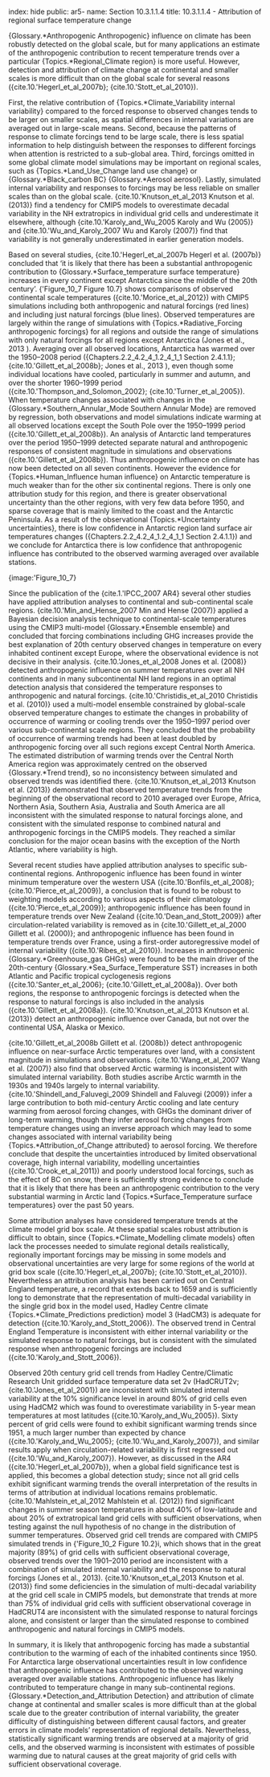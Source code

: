 index: hide
public: ar5-
name: Section 10.3.1.1.4
title: 10.3.1.1.4 - Attribution of regional surface temperature change

{Glossary.*Anthropogenic Anthropogenic} influence on climate has been robustly detected on the global scale, but for many applications an estimate of the anthropogenic contribution to recent temperature trends over a particular {Topics.*Regional_Climate region} is more useful. However, detection and attribution of climate change at continental and smaller scales is more difficult than on the global scale for several reasons ({cite.10.'Hegerl_et_al_2007b}; {cite.10.'Stott_et_al_2010}).

First, the relative contribution of {Topics.*Climate_Variability internal variability} compared to the forced response to observed changes tends to be larger on smaller scales, as spatial differences in internal variations are averaged out in large-scale means. Second, because the patterns of response to climate forcings tend to be large scale, there is less spatial information to help distinguish between the responses to different forcings when attention is restricted to a sub-global area. Third, forcings omitted in some global climate model simulations may be important on regional scales, such as {Topics.*Land_Use_Change land use change} or {Glossary.*Black_carbon BC} {Glossary.*Aerosol aerosol}. Lastly, simulated internal variability and responses to forcings may be less reliable on smaller scales than on the global scale. {cite.10.'Knutson_et_al_2013 Knutson et al. (2013)} find a tendency for CMIP5 models to overestimate decadal variability in the NH extratropics in individual grid cells and underestimate it elsewhere, although {cite.10.'Karoly_and_Wu_2005 Karoly and Wu (2005)} and {cite.10.'Wu_and_Karoly_2007 Wu and Karoly (2007)} find that variability is not generally underestimated in earlier generation models.

Based on several studies, {cite.10.'Hegerl_et_al_2007b Hegerl et al. (2007b)} concluded that ‘it is likely that there has been a substantial anthropogenic contribution to {Glossary.*Surface_temperature surface temperature} increases in every continent except Antarctica since the middle of the 20th century’. {'Figure_10_7 Figure 10.7} shows comparisons of observed continental scale temperatures ({cite.10.'Morice_et_al_2012}) with CMIP5 simulations including both anthropogenic and natural forcings (red lines) and including just natural forcings (blue lines). Observed temperatures are largely within the range of simulations with {Topics.*Radiative_Forcing anthropogenic forcings} for all regions and outside the range of simulations with only natural forcings for all regions except Antarctica (Jones et al., 2013 ). Averaging over all observed locations, Antarctica has warmed over the 1950–2008 period ({Chapters.2.2_4.2_4_1.2_4_1_1 Section 2.4.1.1}; {cite.10.'Gillett_et_al_2008b}; Jones et al., 2013 ), even though some individual locations have cooled, particularly in summer and autumn, and over the shorter 1960–1999 period ({cite.10.'Thompson_and_Solomon_2002}; {cite.10.'Turner_et_al_2005}). When temperature changes associated with changes in the {Glossary.*Southern_Annular_Mode Southern Annular Mode} are removed by regression, both observations and model simulations indicate warming at all observed locations except the South Pole over the 1950–1999 period ({cite.10.'Gillett_et_al_2008b}). An analysis of Antarctic land temperatures over the period 1950–1999 detected separate natural and anthropogenic responses of consistent magnitude in simulations and observations ({cite.10.'Gillett_et_al_2008b}). Thus anthropogenic influence on climate has now been detected on all seven continents. However the evidence for {Topics.*Human_Influence human influence} on Antarctic temperature is much weaker than for the other six continental regions. There is only one attribution study for this region, and there is greater observational uncertainty than the other regions, with very few data before 1950, and sparse coverage that is mainly limited to the coast and the Antarctic Peninsula. As a result of the observational {Topics.*Uncertainty uncertainties}, there is low confidence in Antarctic region land surface air temperatures changes ({Chapters.2.2_4.2_4_1.2_4_1_1 Section 2.4.1.1}) and we conclude for Antarctica there is low confidence that anthropogenic influence has contributed to the observed warming averaged over available stations.

{image:'Figure_10_7}

Since the publication of the {cite.1.'IPCC_2007 AR4} several other studies have applied attribution analyses to continental and sub-continental scale regions. {cite.10.'Min_and_Hense_2007 Min and Hense (2007)} applied a Bayesian decision analysis technique to continental-scale temperatures using the CMIP3 multi-model {Glossary.*Ensemble ensemble} and concluded that forcing combinations including GHG increases provide the best explanation of 20th century observed changes in temperature on every inhabited continent except Europe, where the observational evidence is not decisive in their analysis. {cite.10.'Jones_et_al_2008 Jones et al. (2008)} detected anthropogenic influence on summer temperatures over all NH continents and in many subcontinental NH land regions in an optimal detection analysis that considered the temperature responses to anthropogenic and natural forcings. {cite.10.'Christidis_et_al_2010 Christidis et al. (2010)} used a multi-model ensemble constrained by global-scale observed temperature changes to estimate the changes in probability of occurrence of warming or cooling trends over the 1950–1997 period over various sub-continental scale regions. They concluded that the probability of occurrence of warming trends had been at least doubled by anthropogenic forcing over all such regions except Central North America. The estimated distribution of warming trends over the Central North America region was approximately centred on the observed {Glossary.*Trend trend}, so no inconsistency between simulated and observed trends was identified there. {cite.10.'Knutson_et_al_2013 Knutson et al. (2013)} demonstrated that observed temperature trends from the beginning of the observational record to 2010 averaged over Europe, Africa, Northern Asia, Southern Asia, Australia and South America are all inconsistent with the simulated response to natural forcings alone, and consistent with the simulated response to combined natural and anthropogenic forcings in the CMIP5 models. They reached a similar conclusion for the major ocean basins with the exception of the North Atlantic, where variability is high.

Several recent studies have applied attribution analyses to specific sub-continental regions. Anthropogenic influence has been found in winter minimum temperature over the western USA ({cite.10.'Bonfils_et_al_2008}; {cite.10.'Pierce_et_al_2009}), a conclusion that is found to be robust to weighting models according to various aspects of their climatology ({cite.10.'Pierce_et_al_2009}); anthropogenic influence has been found in temperature trends over New Zealand ({cite.10.'Dean_and_Stott_2009}) after circulation-related variability is removed as in {cite.10.'Gillett_et_al_2000 Gillett et al. (2000)}; and anthropogenic influence has been found in temperature trends over France, using a first-order autoregressive model of internal variability ({cite.10.'Ribes_et_al_2010}). Increases in anthropogenic {Glossary.*Greenhouse_gas GHGs} were found to be the main driver of the 20th-century {Glossary.*Sea_Surface_Temperature SST} increases in both Atlantic and Pacific tropical cyclogenesis regions ({cite.10.'Santer_et_al_2006}; {cite.10.'Gillett_et_al_2008a}). Over both regions, the response to anthropogenic forcings is detected when the response to natural forcings is also included in the analysis ({cite.10.'Gillett_et_al_2008a}). {cite.10.'Knutson_et_al_2013 Knutson et al. (2013)} detect an anthropogenic influence over Canada, but not over the continental USA, Alaska or Mexico.

{cite.10.'Gillett_et_al_2008b Gillett et al. (2008b)} detect anthropogenic influence on near-surface Arctic temperatures over land, with a consistent magnitude in simulations and observations. {cite.10.'Wang_et_al_2007 Wang et al. (2007)} also find that observed Arctic warming is inconsistent with simulated internal variability. Both studies ascribe Arctic warmth in the 1930s and 1940s largely to internal variability. {cite.10.'Shindell_and_Faluvegi_2009 Shindell and Faluvegi (2009)} infer a large contribution to both mid-century Arctic cooling and late century warming from aerosol forcing changes, with GHGs the dominant driver of long-term warming, though they infer aerosol forcing changes from temperature changes using an inverse approach which may lead to some changes associated with internal variability being {Topics.*Attribution_of_Change attributed} to aerosol forcing. We therefore conclude that despite the uncertainties introduced by limited observational coverage, high internal variability, modelling uncertainties ({cite.10.'Crook_et_al_2011}) and poorly understood local forcings, such as the effect of BC on snow, there is sufficiently strong evidence to conclude that it is likely that there has been an anthropogenic contribution to the very substantial warming in Arctic land {Topics.*Surface_Temperature surface temperatures} over the past 50 years.

Some attribution analyses have considered temperature trends at the climate model grid box scale. At these spatial scales robust attribution is difficult to obtain, since {Topics.*Climate_Modelling climate models} often lack the processes needed to simulate regional details realistically, regionally important forcings may be missing in some models and observational uncertainties are very large for some regions of the world at grid box scale ({cite.10.'Hegerl_et_al_2007b}; {cite.10.'Stott_et_al_2010}). Nevertheless an attribution analysis has been carried out on Central England temperature, a record that extends back to 1659 and is sufficiently long to demonstrate that the representation of multi-decadal variability in the single grid box in the model used, Hadley Centre climate {Topics.*Climate_Predictions prediction} model 3 (HadCM3) is adequate for detection ({cite.10.'Karoly_and_Stott_2006}). The observed trend in Central England Temperature is inconsistent with either internal variability or the simulated response to natural forcings, but is consistent with the simulated response when anthropogenic forcings are included ({cite.10.'Karoly_and_Stott_2006}).

Observed 20th century grid cell trends from Hadley Centre/Climatic Research Unit gridded surface temperature data set 2v (HadCRUT2v; {cite.10.'Jones_et_al_2001}) are inconsistent with simulated internal variability at the 10% significance level in around 80% of grid cells even using HadCM2 which was found to overestimate variability in 5-year mean temperatures at most latitudes ({cite.10.'Karoly_and_Wu_2005}). Sixty percent of grid cells were found to exhibit significant warming trends since 1951, a much larger number than expected by chance ({cite.10.'Karoly_and_Wu_2005}; {cite.10.'Wu_and_Karoly_2007}), and similar results apply when circulation-related variability is first regressed out ({cite.10.'Wu_and_Karoly_2007}). However, as discussed in the AR4 ({cite.10.'Hegerl_et_al_2007b}), when a global field significance test is applied, this becomes a global detection study; since not all grid cells exhibit significant warming trends the overall interpretation of the results in terms of attribution at individual locations remains problematic. {cite.10.'Mahlstein_et_al_2012 Mahlstein et al. (2012)} find significant changes in summer season temperatures in about 40% of low-latitude and about 20% of extratropical land grid cells with sufficient observations, when testing against the null hypothesis of no change in the distribution of summer temperatures. Observed grid cell trends are compared with CMIP5 simulated trends in {'Figure_10_2 Figure 10.2}i, which shows that in the great majority (89%) of grid cells with sufficient observational coverage, observed trends over the 1901–2010 period are inconsistent with a combination of simulated internal variability and the response to natural forcings (Jones et al., 2013). {cite.10.'Knutson_et_al_2013 Knutson et al. (2013)} find some deficiencies in the simulation of multi-decadal variability at the grid cell scale in CMIP5 models, but demonstrate that trends at more than 75% of individual grid cells with sufficient observational coverage in HadCRUT4 are inconsistent with the simulated response to natural forcings alone, and consistent or larger than the simulated response to combined anthropogenic and natural forcings in CMIP5 models.

In summary, it is likely that anthropogenic forcing has made a substantial contribution to the warming of each of the inhabited continents since 1950. For Antarctica large observational uncertainties result in low confidence that anthropogenic influence has contributed to the observed warming averaged over available stations. Anthropogenic influence has likely contributed to temperature change in many sub-continental regions. {Glossary.*Detection_and_Attribution Detection} and attribution of climate change at continental and smaller scales is more difficult than at the global scale due to the greater contribution of internal variability, the greater difficulty of distinguishing between different causal factors, and greater errors in climate models’ representation of regional details. Nevertheless, statistically significant warming trends are observed at a majority of grid cells, and the observed warming is inconsistent with estimates of possible warming due to natural causes at the great majority of grid cells with sufficient observational coverage.
